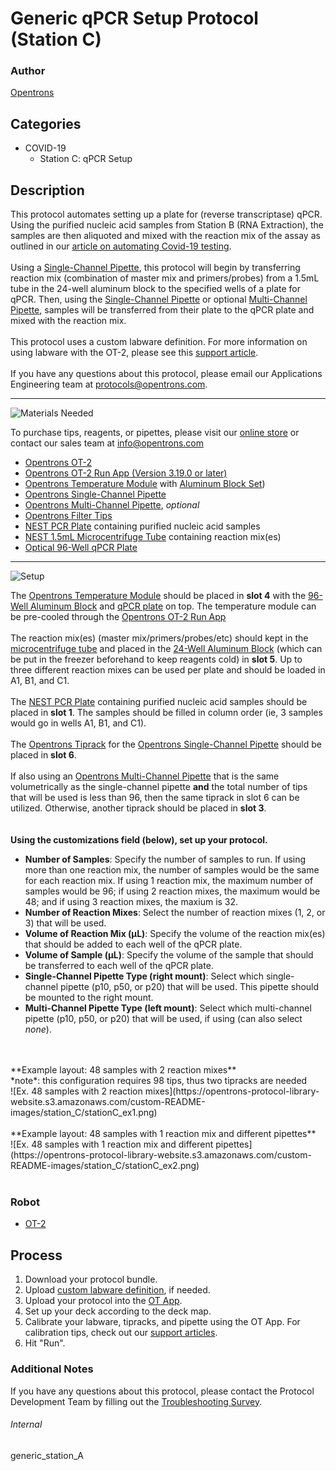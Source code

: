 # Generic qPCR Setup Protocol (Station C)

### Author
[Opentrons](https://opentrons.com/)

## Categories
* COVID-19
	* Station C: qPCR Setup


## Description
This protocol automates setting up a plate for (reverse transcriptase) qPCR. Using the purified nucleic acid samples from Station B (RNA Extraction), the samples are then aliquoted and mixed with the reaction mix of the assay as outlined in our [article on automating Covid-19 testing](https://blog.opentrons.com/how-to-use-opentrons-to-test-for-covid-19/).</br>
</br>
Using a [Single-Channel Pipette](https://shop.opentrons.com/collections/ot-2-pipettes/products/single-channel-electronic-pipette), this protocol will begin by transferring reaction mix (combination of master mix and primers/probes) from a 1.5mL tube in the 24-well aluminum block to the specified wells of a plate for qPCR. Then, using the [Single-Channel Pipette](https://shop.opentrons.com/collections/ot-2-pipettes/products/single-channel-electronic-pipette) or optional [Multi-Channel Pipette](https://shop.opentrons.com/collections/ot-2-pipettes/products/8-channel-electronic-pipette), samples will be transferred from their plate to the qPCR plate and mixed with the reaction mix.</br>
</br>
This protocol uses a custom labware definition. For more information on using labware with the OT-2, please see this [support article](https://support.opentrons.com/en/articles/3136506-using-labware-in-your-protocols).</br>
</br>
If you have any questions about this protocol, please email our Applications Engineering team at [protocols@opentrons.com](mailto:protocols@opentrons.com).

---
![Materials Needed](https://s3.amazonaws.com/opentrons-protocol-library-website/custom-README-images/001-General+Headings/materials.png)

To purchase tips, reagents, or pipettes, please visit our [online store](https://shop.opentrons.com/) or contact our sales team at [info@opentrons.com](mailto:info@opentrons.com)

* [Opentrons OT-2](https://shop.opentrons.com/collections/ot-2-robot/products/ot-2)
* [Opentrons OT-2 Run App (Version 3.19.0 or later)](https://opentrons.com/ot-app/)
* [Opentrons Temperature Module](https://shop.opentrons.com/collections/hardware-modules/products/tempdeck) with [Aluminum Block Set](https://shop.opentrons.com/collections/hardware-modules/products/aluminum-block-set))
* [Opentrons Single-Channel Pipette](https://shop.opentrons.com/collections/ot-2-pipettes/products/single-channel-electronic-pipette)
* [Opentrons Multi-Channel Pipette](https://shop.opentrons.com/collections/ot-2-pipettes/products/8-channel-electronic-pipette), *optional*
* [Opentrons Filter Tips](https://shop.opentrons.com/collections/opentrons-tips)
* [NEST PCR Plate](https://shop.opentrons.com/collections/lab-plates/products/nest-0-1-ml-96-well-pcr-plate-full-skirt) containing purified nucleic acid samples
* [NEST 1.5mL Microcentrifuge Tube](https://shop.opentrons.com/collections/tubes/products/nest-microcentrifuge-tubes) containing reaction mix(es)
* [Optical 96-Well qPCR Plate](https://www.thermofisher.com/order/catalog/product/N8010560#/N8010560)



---
![Setup](https://s3.amazonaws.com/opentrons-protocol-library-website/custom-README-images/001-General+Headings/Setup.png)

The [Opentrons Temperature Module](https://shop.opentrons.com/collections/hardware-modules/products/tempdeck) should be placed in **slot 4** with the [96-Well Aluminum Block](https://shop.opentrons.com/collections/hardware-modules/products/aluminum-block-set) and [qPCR plate](https://www.thermofisher.com/order/catalog/product/N8010560#/N8010560) on top. The temperature module can be pre-cooled through the [Opentrons OT-2 Run App](https://opentrons.com/ot-app/)</br>
</br>
The reaction mix(es) (master mix/primers/probes/etc) should kept in the [microcentrifuge tube](https://shop.opentrons.com/collections/tubes/products/nest-microcentrifuge-tubes) and placed in the [24-Well Aluminum Block](https://shop.opentrons.com/collections/hardware-modules/products/aluminum-block-set) (which can be put in the freezer beforehand to keep reagents cold) in **slot 5**. Up to three different reaction mixes can be used per plate and should be loaded in A1, B1, and C1.</br>
</br>
The [NEST PCR Plate](https://shop.opentrons.com/collections/lab-plates/products/nest-0-1-ml-96-well-pcr-plate-full-skirt) containing purified nucleic acid samples should be placed in **slot 1**. The samples should be filled in column order (ie, 3 samples would go in wells A1, B1, and C1).</br>
</br>
The [Opentrons Tiprack](https://shop.opentrons.com/collections/opentrons-tips) for the [Opentrons Single-Channel Pipette](https://shop.opentrons.com/collections/ot-2-pipettes/products/single-channel-electronic-pipette) should be placed in **slot 6**.</br>
</br>
If also using an [Opentrons Multi-Channel Pipette](https://shop.opentrons.com/collections/ot-2-pipettes/products/8-channel-electronic-pipette) that is the same volumetrically as the single-channel pipette **and** the total number of tips that will be used is less than 96, then the same tiprack in slot 6 can be utilized. Otherwise, another tiprack should be placed in **slot 3**.</br>
</br>
</br>
**Using the customizations field (below), set up your protocol.**
* **Number of Samples**: Specify the number of samples to run. If using more than one reaction mix, the number of samples would be the same for each reaction mix. If using 1 reaction mix, the maximum number of samples would be 96; if using 2 reaction mixes, the maximum would be 48; and if using 3 reaction mixes, the maxium is 32.
* **Number of Reaction Mixes**: Select the number of reaction mixes (1, 2, or 3) that will be used.
* **Volume of Reaction Mix (µL)**: Specify the volume of the reaction mix(es) that should be added to each well of the qPCR plate.
* **Volume of Sample (µL)**: Specify the volume of the sample that should be transferred to each well of the qPCR plate.
* **Single-Channel Pipette Type (right mount)**: Select which single-channel pipette (p10, p50, or p20) that will be used. This pipette should be mounted to the right mount.
* **Multi-Channel Pipette Type (left mount)**: Select which multi-channel pipette (p10, p50, or p20) that will be used, if using (can also select *none*).
</br>
</br>
**Example layout: 48 samples with 2 reaction mixes**</br>
*note*: this configuration requires 98 tips, thus two tipracks are needed</br>
![Ex. 48 samples with 2 reaction mixes](https://opentrons-protocol-library-website.s3.amazonaws.com/custom-README-images/station_C/stationC_ex1.png)
</br>
</br>
**Example layout: 48 samples with 1 reaction mix and different pipettes**</br>
![Ex. 48 samples with 1 reaction mix and different pipettes](https://opentrons-protocol-library-website.s3.amazonaws.com/custom-README-images/station_C/stationC_ex2.png)
</br>
</br>

### Robot
* [OT-2](https://opentrons.com/ot-2)

## Process

1. Download your protocol bundle.
2. Upload [custom labware definition](https://support.opentrons.com/en/articles/3136506-using-labware-in-your-protocols), if needed.
3. Upload your protocol into the [OT App](https://opentrons.com/ot-app).
4. Set up your deck according to the deck map.
5. Calibrate your labware, tipracks, and pipette using the OT App. For calibration tips, check out our [support articles](https://support.opentrons.com/en/collections/1559720-guide-for-getting-started-with-the-ot-2).
6. Hit "Run".

### Additional Notes
If you have any questions about this protocol, please contact the Protocol Development Team by filling out the [Troubleshooting Survey](https://protocol-troubleshooting.paperform.co/).

###### Internal
generic_station_A
